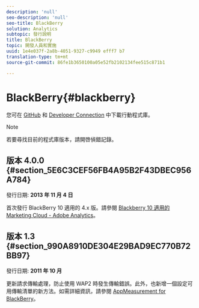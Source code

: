 ```yaml
---
description: 'null'
seo-description: 'null'
seo-title: BlackBerry
solution: Analytics
subtopic: 發行說明
title: BlackBerry
topic: 開發人員和實施
uuid: 1e4e037f-2a8b-4051-9327-c9949 efff7 b7
translation-type: tm+mt
source-git-commit: 86fe1b3650100a05e52fb2102134fee515c871b1

---
```



# BlackBerry{#blackberry}

您可在 [GitHub](https://github.com/Adobe-Marketing-Cloud/mobile-services) 和 [Developer Connection](https://marketing.adobe.com/developer/gallery/marketing-cloud-for-blackberry-10-adobe-analytics) 中下載行動程式庫。

>[!NOTE]
>
>若要尋找目前的程式庫版本，請開啓偵錯記錄。

## 版本 4.0.0 {#section_5E6C3CEF56FB4A95B2F43DBEC956A784}

發行日期: **2013 年 11 月 4 日**

首次發行 BlackBerry 10 適用的 4.x 版。請參閱 [Blackberry 10 適用的 Marketing Cloud - Adobe Analytics](https://marketing.adobe.com/developer/gallery/marketing-cloud-for-blackberry-10-adobe-analytics)。

## 版本 1.3 {#section_990A8910DE304E29BAD9EC770B72BB97}

發行日期: **2011 年 10 月**

更新請求傳輸處理，防止使用 WAP2 時發生傳輸錯誤。此外，也新增一個設定可用傳輸清單的新方法。如需詳細資訊，請參閱 [AppMeasurement for BlackBerry](https://marketing.adobe.com/resources/help/en_US/sc/appmeasurement/blackberry/oms_sc_appmeasure_blackberry.pdf)。

